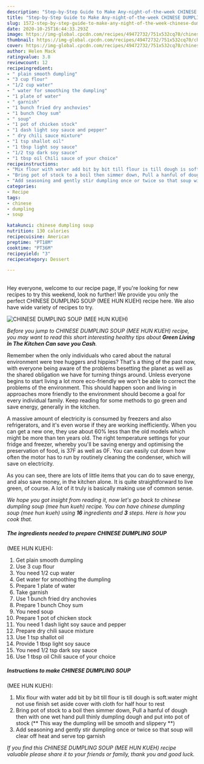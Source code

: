 ```yaml
---
description: "Step-by-Step Guide to Make Any-night-of-the-week CHINESE DUMPLING SOUP  (MEE HUN KUEH)"
title: "Step-by-Step Guide to Make Any-night-of-the-week CHINESE DUMPLING SOUP  (MEE HUN KUEH)"
slug: 1572-step-by-step-guide-to-make-any-night-of-the-week-chinese-dumpling-soup-mee-hun-kueh
date: 2020-10-25T16:44:33.293Z
image: https://img-global.cpcdn.com/recipes/49472732/751x532cq70/chinese-dumpling-soup-mee-hun-kueh-recipe-main-photo.jpg
thumbnail: https://img-global.cpcdn.com/recipes/49472732/751x532cq70/chinese-dumpling-soup-mee-hun-kueh-recipe-main-photo.jpg
cover: https://img-global.cpcdn.com/recipes/49472732/751x532cq70/chinese-dumpling-soup-mee-hun-kueh-recipe-main-photo.jpg
author: Helen Mack
ratingvalue: 3.8
reviewcount: 12
recipeingredient:
- " plain smooth dumpling"
- "3 cup flour"
- "1/2 cup water"
- " water for smoothing the dumpling"
- "1 plate of water"
- " garnish"
- "1 bunch fried dry anchovies"
- "1 bunch Choy sum"
- " soup"
- "1 pot of chicken stock"
- "1 dash light soy sauce and pepper"
- " dry chili sauce mixture"
- "1 tsp shallot oil"
- "1 tbsp light soy sauce"
- "1/2 tsp dark soy sauce"
- "1 tbsp oil Chili sauce of your choice"
recipeinstructions:
- "Mix flour with water add bit by bit till flour is till dough is soft.water might not use finish set aside cover with cloth for half hour to rest"
- "Bring pot of stock to a boil then simmer down, Pull a hanful of dough then with one wet hand pull thinly dumpling dough and put into pot of stock (** This way the dumpling will be smooth and slippery **)"
- "Add seasoning and gently stir dumpling once or twice so that soup will clear off heat and serve top garnish"
categories:
- Recipe
tags:
- chinese
- dumpling
- soup

katakunci: chinese dumpling soup 
nutrition: 130 calories
recipecuisine: American
preptime: "PT18M"
cooktime: "PT36M"
recipeyield: "3"
recipecategory: Dessert

---
```

<br>
Hey everyone, welcome to our recipe page, If you're looking for new recipes to try this weekend, look no further! We provide you only the perfect CHINESE DUMPLING SOUP
 (MEE HUN KUEH) recipe here. We also have wide variety of recipes to try.
<br>


![CHINESE DUMPLING SOUP
 (MEE HUN KUEH)](https://img-global.cpcdn.com/recipes/49472732/751x532cq70/chinese-dumpling-soup-mee-hun-kueh-recipe-main-photo.jpg)

<i>Before you jump to CHINESE DUMPLING SOUP
 (MEE HUN KUEH) recipe, you may want to read this short interesting healthy tips about 
<strong>Green Living In The Kitchen Can save you Cash</strong>.</i>
</br>

Remember when the only individuals who cared about the natural environment were tree huggers and hippies? That's a thing of the past now, with everyone being aware of the problems besetting the planet as well as the shared obligation we have for turning things around. Unless everyone begins to start living a lot more eco-friendly we won't be able to correct the problems of the environment. This should happen soon and living in approaches more friendly to the environment should become a goal for every individual family. Keep reading for some methods to go green and save energy, generally in the kitchen.

A massive amount of electricity is consumed by freezers and also refrigerators, and it's even worse if they are working inefficiently. When you can get a new one, they use about 60% less than the old models which might be more than ten years old. The right temperature settings for your fridge and freezer, whereby you'll be saving energy and optimising the preservation of food, is 37F as well as 0F. You can easily cut down how often the motor has to run by routinely cleaning the condenser, which will save on electricity.

As you can see, there are lots of little items that you can do to save energy, and also save money, in the kitchen alone. It is quite straightforward to live green, of course. A lot of it truly is basically making use of common sense.


<i>We hope you got insight from reading it, now let's go back to chinese dumpling soup
 (mee hun kueh) recipe. You can have chinese dumpling soup
 (mee hun kueh) using <strong>16</strong> ingredients and <strong>3</strong> steps. Here is how you cook that.
</i>

##### The ingredients needed to prepare CHINESE DUMPLING SOUP
 (MEE HUN KUEH):

1. Get  plain smooth dumpling
1. Use 3 cup flour
1. You need 1/2 cup water
1. Get  water for smoothing the dumpling
1. Prepare 1 plate of water
1. Take  garnish
1. Use 1 bunch fried dry anchovies
1. Prepare 1 bunch Choy sum
1. You need  soup
1. Prepare 1 pot of chicken stock
1. You need 1 dash light soy sauce and pepper
1. Prepare  dry chili sauce mixture
1. Use 1 tsp shallot oil
1. Provide 1 tbsp light soy sauce
1. You need 1/2 tsp dark soy sauce
1. Use 1 tbsp oil Chili sauce of your choice


##### Instructions to make CHINESE DUMPLING SOUP
 (MEE HUN KUEH):

1. Mix flour with water add bit by bit till flour is till dough is soft.water might not use finish set aside cover with cloth for half hour to rest
1. Bring pot of stock to a boil then simmer down, Pull a hanful of dough then with one wet hand pull thinly dumpling dough and put into pot of stock (** This way the dumpling will be smooth and slippery **)
1. Add seasoning and gently stir dumpling once or twice so that soup will clear off heat and serve top garnish


<i>If you find this CHINESE DUMPLING SOUP
 (MEE HUN KUEH) recipe valuable please share it to your friends or family, thank you and good luck.</i>
